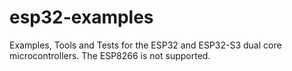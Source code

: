 # esp32-examples
Examples, Tools and Tests for the ESP32 and ESP32-S3 dual core microcontrollers. The ESP8266 is not supported.
